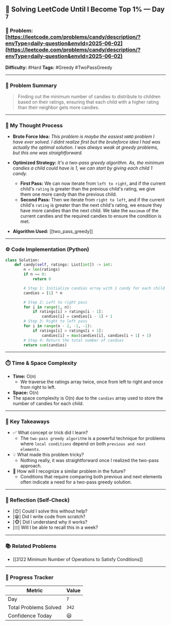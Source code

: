 ## 🧠 Solving LeetCode Until I Become Top 1% — Day `7`

### 🔹 Problem: [https://leetcode.com/problems/candy/description/?envType=daily-question&envId=2025-06-02](https://leetcode.com/problems/candy/description/?envType=daily-question&envId=2025-06-02)

**Difficulty:** #Hard
**Tags:** #Greedy #TwoPassGreedy

---

### 📝 Problem Summary

> Finding out the minimum number of candies to distribute to children based on their ratings, ensuring that each child with a higher rating than their neighbor gets more candies.

---

### 🧠 My Thought Process

- **Brute Force Idea:**
  _This problem is maybe the easiest `HARD` problem I have ever solved. I didnt realize first but the bruteforce idea I had was actually the optimal solution. I was always weak at greedy problems, but this one was straightforward._

- **Optimized Strategy:**
  _It's a two-pass greedy algorithm. As, the minimum candies a child could have is 1, we can start by giving each child 1 candy._

  - **First Pass:** We can now iterate from `left to right`, and if the current child's `rating` is greater than the previous child's rating, we give them one more candy than the previous child.
  - **Second Pass:** Then we iterate from `right to left`, and if the current child's `rating` is greater than the next child's rating, we ensure they have more candies than the next child. We take the `maximum` of the current candies and the required candies to ensure the condition is met.

- **Algorithm Used:**
  [[two_pass_greedy]]

---

### ⚙️ Code Implementation (Python)

```python
class Solution:
    def candy(self, ratings: List[int]) -> int:
        n = len(ratings)
        if n == 0:
            return 0

        # Step 1: Initialize candies array with 1 candy for each child
        candies = [1] * n

        # Step 2: Left to right pass
        for i in range(1, n):
            if ratings[i] > ratings[i - 1]:
                candies[i] = candies[i - 1] + 1
        # Step 3: Right to left pass
        for i in range(n - 2, -1, -1):
            if ratings[i] > ratings[i + 1]:
                candies[i] = max(candies[i], candies[i + 1] + 1)
        # Step 4: Return the total number of candies
        return sum(candies)
```

---

### ⏱️ Time & Space Complexity

- **Time:** O(n)
  - We traverse the ratings array twice, once from left to right and once from right to left.
- **Space:** O(n)
- The space complexity is O(n) due to the `candies` array used to store the number of candies for each child.

---

### 🧩 Key Takeaways

- ✅ What concept or trick did I learn?
  - The `two-pass greedy algorithm` is a powerful technique for problems where `local conditions` depend on both `previous and next elements`.
- 💡 What made this problem tricky?
  - Nothing really, it was straightforward once I realized the two-pass approach.
- 💭 How will I recognize a similar problem in the future?
  - Conditions that require comparing both previous and next elements often indicate a need for a two-pass greedy solution.

---

### 🔁 Reflection (Self-Check)

- [😊] Could I solve this without help?
- [😁] Did I write code from scratch?
- [🐵] Did I understand why it works?
- [🙄] Will I be able to recall this in a week?

---

### 📚 Related Problems

- [[3122 Minimum Number of Operations to Satisfy Conditions]]

---

### 🚀 Progress Tracker

| Metric                | Value |
| --------------------- | ----- |
| Day                   | `7`   |
| Total Problems Solved | `342` |
| Confidence Today      | 😃    |
